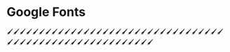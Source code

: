 # Google Fonts






🖌️🖌️🖌️🖌️🖌️🖌️🖌️🖌️🖌️🖌️🖌️🖌️🖌️🖌️🖌️🖌️🖌️🖌️🖌️🖌️🖌️🖌️🖌️🖌️🖌️🖌️🖌️🖌️🖌️🖌️🖌️🖌️🖌️🖌️🖌️🖌️🖌️🖌️🖌️🖌️🖌️🖌️🖌️🖌️🖌️🖌️🖌️🖌️🖌️🖌️🖌️🖌️🖌️🖌️🖌️🖌️🖌️

